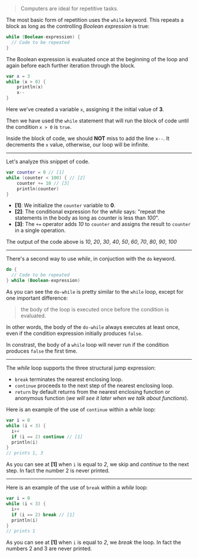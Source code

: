 > Computers are ideal for repetitive tasks.

The most basic form of repetition uses the `while` keyword.
This repeats a block as long as the controlling _Boolean expression_ is true:

```kotlin
while (Boolean-expression) {
  // Code to be repeated
}
```
The Boolean expression is evaluated once at the beginning of the loop and
again before each further iteration through the block.

```kotlin
var x = 3
while (x > 0) {
    println(x)
    x--
}
```
Here we've created a variable `x`, assigning it the initial value of __3__.

Then we have used the `while` statement that will run the block of code until the condition `x > 0` is `true`.

Inside the block of code, we should **NOT** miss to add the line `x--`.
It decrements the `x` value, otherwise, our loop will be infinite.

---

Let's analyze this snippet of code.
```kotlin
var counter = 0 // [1]
while (counter < 100) { // [2]
    counter += 10 // [3]
    println(counter)
}
```
- __[1]__: We initialize the `counter` variable to __0__.
- __[2]__: The conditional expression for the _while_ says: "repeat the statements in the body as long as counter is less than _100_".
- __[3]__: The `+=` operator adds _10_ to `counter` and assigns the result to `counter` in a single operation.

The output of the code above is _10_, _20_, _30_, _40_, _50_, _60_, _70_, _80_, _90_, _100_

---

There's a second way to use _while_, in conjuction with the `do` keyword.
```kotlin
do {
  // Code to be repeated
} while (Boolean-expression)
```
As you can see the `do-while` is pretty similar to the `while` loop, except for one important difference:
> the body of the loop is executed once before the condition is evaluated.

In other words, the body of the `do-while` always executes at least once, even if the condition expression initially produces `false`.

In constrast, the body of a `while` loop will never run if the condition produces `false` the first time.

---

The _while_ loop supports the three structural jump expression:
- `break` terminates the nearest enclosing loop.
- `continue` proceeds to the next step of the nearest enclosing loop.
- `return` by default returns from the nearest enclosing function or anonymous function (_we will see it later when we talk about functions_).

Here is an example of the use of `continue` within a _while_ loop:
```kotlin
var i = 0
while (i < 3) {
  i++
  if (i == 2) continue // [1]
  println(i)
}
// prints 1, 3
```

As you can see at __[1]__ when `i` is equal to _2_, we skip and _continue_ to the next step. In fact the number 2 is never printed.

---

Here is an example of the use of `break` within a _while_ loop:
```kotlin
var i = 0
while (i < 3) {
  i++
  if (i == 2) break // [1]
  println(i)
}
// prints 1
```

As you can see at __[1]__ when `i` is equal to _2_, we _break_ the loop. In fact the numbers 2 and 3 are never printed.
